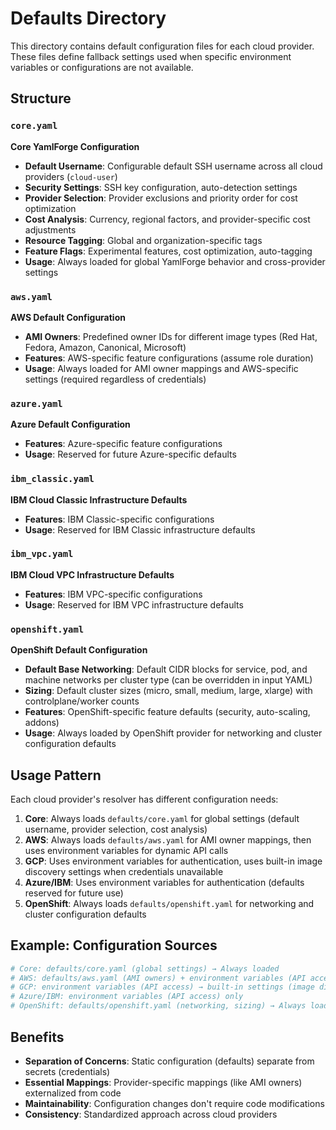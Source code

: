 # Defaults Directory

This directory contains default configuration files for each cloud provider. These files define fallback settings used when specific environment variables or configurations are not available.

## Structure

### **`core.yaml`**
**Core YamlForge Configuration**
- **Default Username**: Configurable default SSH username across all cloud providers (`cloud-user`)
- **Security Settings**: SSH key configuration, auto-detection settings
- **Provider Selection**: Provider exclusions and priority order for cost optimization
- **Cost Analysis**: Currency, regional factors, and provider-specific cost adjustments
- **Resource Tagging**: Global and organization-specific tags
- **Feature Flags**: Experimental features, cost optimization, auto-tagging
- **Usage**: Always loaded for global YamlForge behavior and cross-provider settings

### **`aws.yaml`**
**AWS Default Configuration**
- **AMI Owners**: Predefined owner IDs for different image types (Red Hat, Fedora, Amazon, Canonical, Microsoft)
- **Features**: AWS-specific feature configurations (assume role duration)
- **Usage**: Always loaded for AMI owner mappings and AWS-specific settings (required regardless of credentials)

### **`azure.yaml`**
**Azure Default Configuration**
- **Features**: Azure-specific feature configurations
- **Usage**: Reserved for future Azure-specific defaults

### **`ibm_classic.yaml`**
**IBM Cloud Classic Infrastructure Defaults**
- **Features**: IBM Classic-specific configurations
- **Usage**: Reserved for IBM Classic infrastructure defaults

### **`ibm_vpc.yaml`**
**IBM Cloud VPC Infrastructure Defaults**
- **Features**: IBM VPC-specific configurations  
- **Usage**: Reserved for IBM VPC infrastructure defaults

### **`openshift.yaml`**
**OpenShift Default Configuration**
- **Default Base Networking**: Default CIDR blocks for service, pod, and machine networks per cluster type (can be overridden in input YAML)
- **Sizing**: Default cluster sizes (micro, small, medium, large, xlarge) with controlplane/worker counts
- **Features**: OpenShift-specific feature defaults (security, auto-scaling, addons)
- **Usage**: Always loaded by OpenShift provider for networking and cluster configuration defaults

## Usage Pattern

Each cloud provider's resolver has different configuration needs:

1. **Core**: Always loads `defaults/core.yaml` for global settings (default username, provider selection, cost analysis)
2. **AWS**: Always loads `defaults/aws.yaml` for AMI owner mappings, then uses environment variables for dynamic API calls
3. **GCP**: Uses environment variables for authentication, uses built-in image discovery settings when credentials unavailable
4. **Azure/IBM**: Uses environment variables for authentication (defaults reserved for future use)
5. **OpenShift**: Always loads `defaults/openshift.yaml` for networking and cluster configuration defaults

## Example: Configuration Sources

```yaml
# Core: defaults/core.yaml (global settings) → Always loaded
# AWS: defaults/aws.yaml (AMI owners) + environment variables (API access)
# GCP: environment variables (API access) → built-in settings (image discovery)
# Azure/IBM: environment variables (API access) only
# OpenShift: defaults/openshift.yaml (networking, sizing) → Always loaded
```

## Benefits

- **Separation of Concerns**: Static configuration (defaults) separate from secrets (credentials)
- **Essential Mappings**: Provider-specific mappings (like AMI owners) externalized from code
- **Maintainability**: Configuration changes don't require code modifications
- **Consistency**: Standardized approach across cloud providers 
